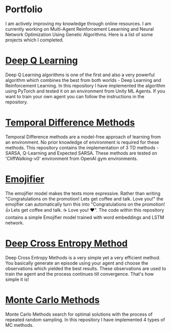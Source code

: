 # Portfolio

I am actively improving my knowledge through online resources. I am currently working on Multi-Agent Reinforcement Leearning and Neural Network Optimization Using Genetic Algorithms. Here is a list of some projects which I completed. 

# [Deep Q Learning](https://github.com/Aamod1996/Deep-Q-Learning)

Deep Q Learning algorithms is one of the first and also a very powerful algorithm which combines the best from both worlds - Deep Learning and Reinforcement Learning. In this repository I have implemented the algorithm using PyTorch and tested it on an environment from Unity ML Agents. If you want to train your own agent you can follow the instructions in the repository. 

# [Temporal Difference Methods](https://github.com/Aamod1996/Temporal-Difference-Methods)

Temporal Difference methods are a model-free approach of learning from an environment. No prior knowledge of environment is required for these methods. This repository contains the implementation of 3 TD methods - SARSA,  Q-Learning and Expected SARSA. These methods are tested on 'CliffWalking-v0' environment from OpenAI gym environments.

# [Emojifier](https://github.com/Aamod1996/Emojifier)

The emojifier model makes the texts more expressive. Rather than writing "Congratulations on the promotion! Lets get coffee and talk. Love you!" the emojifier can automatically turn this into "Congratulations on the promotion! 👍 Lets get coffee and talk. ☕️ Love you! ❤️". The code within this repository contains a simple Emojifier model trained with word embeddings and LSTM network.

# [Deep Cross Entropy Method](https://github.com/Aamod1996/Deep-Cross-Entropy-Method)

Deep Cross Entropy Methods is a very simple yet a very efficient method. You basically generate an episode using your agent and choose the observations which yielded the best results. These observations are used to train the agent and the process continues till convergence. That's how simple it is!

# [Monte Carlo Methods](https://github.com/Aamod1996/Monte-Carlo-Methods)

Monte Carlo Methods search for optimal solutions with the process of repeated random sampling. In this repository I have implemented 4 types of MC methods.
